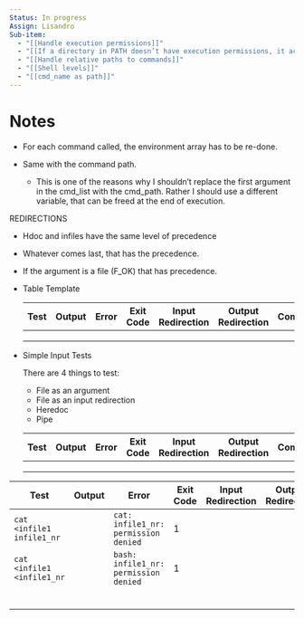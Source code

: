 ```yaml
---
Status: In progress
Assign: Lisandro
Sub-item:
  - "[[Handle execution permissions]]"
  - "[[If a directory in PATH doesn’t have execution permissions, it acts as if the cmd wasn’t found]]"
  - "[[Handle relative paths to commands]]"
  - "[[Shell levels]]"
  - "[[cmd_name as path]]"
---
```

  
# Notes
- For each command called, the environment array has to be re-done.
- Same with the command path.
    
    - This is one of the reasons why I shouldn’t replace the first argument in the cmd_list with the cmd_path. Rather I should use a different variable, that can be freed at the end of execution.
    
      
    
  
  
  
  
  
  
  
REDIRECTIONS
  
- Hdoc and infiles have the same level of precedence
- Whatever comes last, that has the precedence.
- If the argument is a file (F_OK) that has precedence.
  
- Table Template
    
    |Test|Output|Error|Exit Code|Input Redirection|Output Redirection|Comments|
    |---|---|---|---|---|---|---|
    ||||||||
    ||||||||
    ||||||||
    
  
- Simple Input Tests
    
      
    
    There are 4 things to test:
    
    - File as an argument
    - File as an input redirection
    - Heredoc
    - Pipe
    
      
    
      
    
    |Test|Output|Error|Exit Code|Input Redirection|Output Redirection|Comments|
    |---|---|---|---|---|---|---|
    ||||||||
    ||||||||
    ||||||||
    
  
  
|Test|Output|Error|Exit Code|Input Redirection|Output Redirection|Comments|
|---|---|---|---|---|---|---|
|`cat <infile1 infile1_nr`||`cat: infile1_nr: permission denied`|1||||
|`cat <infile1 <infile1_nr`||`bash: infile1_nr: permission denied`|1||||
||||||||
||||||||
||||||||
||||||||
||||||||
||||||||